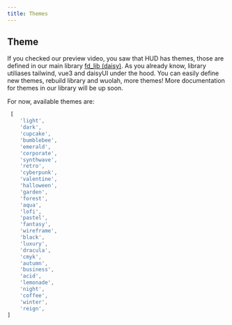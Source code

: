 ```yaml
---
title: Themes
---
```

## Theme

If you checked our preview video, you saw that HUD has themes, those are defined in our main library [fd_lib (daisy)](https://github.com/FelisDevelopment/fd_lib/blob/main/web/tailwind.config.js#L23). As you already know, library utiliases tailwind, vue3 and daisyUI under the hood. You can easily define new themes, rebuild library and wuolah, more themes! More documentation for themes in our library will be up soon.


For now, available themes are:
```js
 [
    'light',
    'dark',
    'cupcake',
    'bumblebee',
    'emerald',
    'corporate',
    'synthwave',
    'retro',
    'cyberpunk',
    'valentine',
    'halloween',
    'garden',
    'forest',
    'aqua',
    'lofi',
    'pastel',
    'fantasy',
    'wireframe',
    'black',
    'luxury',
    'dracula',
    'cmyk',
    'autumn',
    'business',
    'acid',
    'lemonade',
    'night',
    'coffee',
    'winter',
    'reign',
]
```
